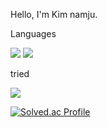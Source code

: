 Hello, I'm Kim namju.

Languages

<img src="https://img.shields.io/badge/Python-3776AB?style=flat-square&logo=Python&logoColor=white"/> <img src="https://img.shields.io/badge/C-A8B9CC?style=flat-square&logo=C&logoColor=white"/>


tried

<img src="https://img.shields.io/badge/TensorFlow-FF6F00?style=flat-square&logo=TensorFlow&logoColor=white"/>

[![Solved.ac Profile](http://mazassumnida.wtf/api/v2/generate_badge?boj=cmsong111)](https://solved.ac/cmsong111)


<!--
**cmsong111/cmsong111** is a ✨ _special_ ✨ repository because its `README.md` (this file) appears on your GitHub profile.

Here are some ideas to get you started:

- 🔭 I’m currently working on ...
- 🌱 I’m currently learning ...
- 👯 I’m looking to collaborate on ...
- 🤔 I’m looking for help with ...
- 💬 Ask me about ...
- 📫 How to reach me: ...
- 😄 Pronouns: ...
- ⚡ Fun fact: ...
-->
